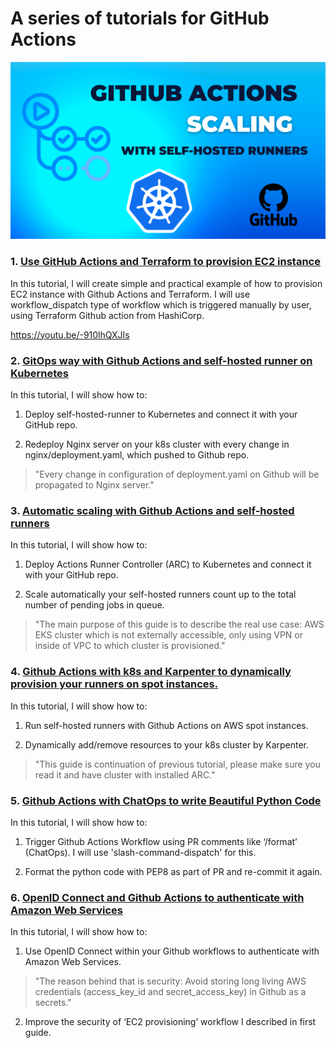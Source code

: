 # A series of tutorials for GitHub Actions

![gh-tf-example](images/scale-runners/0.png)

### 1. [Use GitHub Actions and Terraform to provision EC2 instance](tf-example.md)

In this tutorial, I will create simple and practical example of how to provision EC2 instance with Github Actions and Terraform. I will use workflow_dispatch type of workflow which is triggered manually by user, using Terraform Github action from HashiCorp.

https://youtu.be/-910lhQXJIs



### 2. [GitOps way with Github Actions and self-hosted runner on Kubernetes](gitops-selfhosted-runner.md)

In this tutorial, I will show how to:

1. Deploy self-hosted-runner to Kubernetes and connect it with your GitHub repo.

2. Redeploy Nginx server on your k8s cluster with every change in nginx/deployment.yaml, which pushed to Github repo.

> "Every change in configuration of deployment.yaml on Github will be propagated to Nginx server."



### 3. [Automatic scaling with Github Actions and self-hosted runners](scale-runners.md)

In this tutorial, I will show how to:

1. Deploy Actions Runner Controller (ARC) to Kubernetes and connect it with your GitHub repo.

2. Scale automatically your self-hosted runners count up to the total number of pending jobs in queue.

> "The main purpose of this guide is to describe the real use case: AWS EKS cluster which is not externally accessible, only using VPN or inside of VPC to which cluster is provisioned."



### 4. [Github Actions with k8s and Karpenter to dynamically provision your runners on spot instances.](gh-karpenter-spots.md)

In this tutorial, I will show how to:

1. Run self-hosted runners with Github Actions on AWS spot instances.

2. Dynamically add/remove resources to your k8s cluster by Karpenter.

> "This guide is continuation of previous tutorial, please make sure you read it and have cluster with installed ARC."

### 5. [Github Actions with ChatOps to write Beautiful Python Code](gh-chatops.md)

In this tutorial, I will show how to:

1. Trigger Github Actions Workflow using PR comments like ‘/format’ (ChatOps). I will use 'slash-command-dispatch' for this.

2. Format the python code with PEP8 as part of PR and re-commit it again.

### 6. [OpenID Connect and Github Actions to authenticate with Amazon Web Services](gh-oidc.md)

In this tutorial, I will show how to:

1. Use OpenID Connect within your Github workflows to authenticate with Amazon Web Services.

> "The reason behind that is security: Avoid storing long living AWS credentials (access_key_id and secret_access_key) in Github as a secrets."

2. Improve the security of ‘EC2 provisioning’ workflow I described in first guide.
